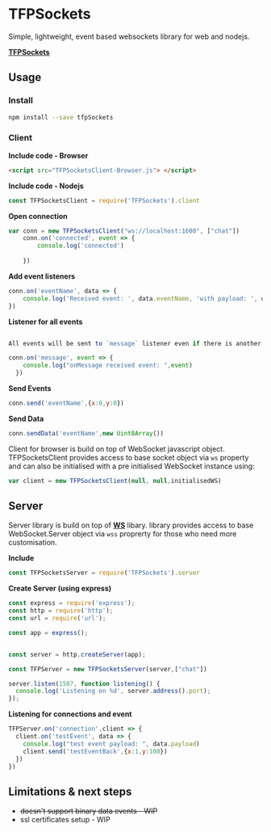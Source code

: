 # TFPSockets
Simple, lightweight, event based websockets library for web and nodejs.

[**TFPSockets**](https://github.com/vbaicu/TFPSockets)

## Usage


### Install

```bash
npm install --save tfpSockets
```

### Client

**Include code - Browser**

```html 
<script src="TFPSocketsClient-Browser.js"> </script>
```

**Include code - Nodejs**

```javascript
const TFPSocketsClient = require('TFPSockets').client
```

**Open connection**

```javascript 
var conn = new TFPSocketsClient("ws://localhost:1600", ["chat"])
    conn.on('connected', event => {
        console.log('connected')
       
    })
```

**Add event listeners**
```javascript
conn.on('eventName', data => {
    console.log('Received event: ', data.eventName, 'with payload: ', data.payload)
})
```

**Listener for all events**

```javascript

All events will be sent to `message` listener even if there is another listener sent for those events.

conn.on('message', event => {
    console.log("onMessage received event: ",event)
  })
```

**Send Events**


```javascript
conn.send('eventName',{x:0,y:0})
```

**Send Data**

```javascript
conn.sendData('eventName',new Uint8Array())
```

Client for browser is build on top of WebSocket javascript object. TFPSocketsClient provides access to base socket object via `ws` property and can also be initialised with a pre initialised WebSocket instance using: 
```javascript
var client = new TFPSocketsClient(null, null,initialisedWS)
```

## Server
Server library is build on top of [**WS**](https://github.com/websockets/ws) libary. library provides access to base WebSocket.Server object via `wss` proprerty for those who need more customisation.

**Include**

```javascript
const TFPSocketsServer = require('TFPSockets').server
```

**Create Server (using express)**

```javascript
const express = require('express');
const http = require('http');
const url = require('url');

const app = express();


const server = http.createServer(app);

const TFPServer = new TFPSocketsServer(server,["chat"])

server.listen(1507, function listening() {
  console.log('Listening on %d', server.address().port);
});
```

**Listening for connections and event**
```javascript
TFPServer.on('connection',client => {
  client.on('testEvent', data => {
    console.log("test event payload: ", data.payload)
    client.send('testEventBack',{x:1,y:100})
  })
})
```

## Limitations & next steps
* ~~doesn't support binary data events - WIP~~
* ssl certificates setup - WIP

